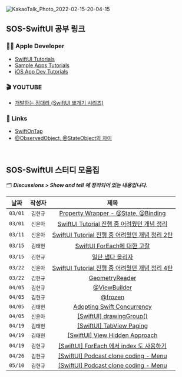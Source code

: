 ![KakaoTalk_Photo_2022-02-15-20-04-15](https://user-images.githubusercontent.com/55099365/154208389-da01a9eb-e360-4277-ad12-472b87432081.png)


## SOS-SwiftUI 공부 링크

### 🏄‍♂️ Apple Developer
* [SwiftUI Tutorials](https://developer.apple.com/tutorials/swiftui)
* [Sample Apps Tutorials](https://developer.apple.com/tutorials/sample-apps)
* [iOS App Dev Tutorials](https://developer.apple.com/tutorials/app-dev-training#swiftui-essentials)

### 🎬 YOUTUBE
* [개발하는 정대리 (SwiftUI 뽀개기 시리즈)](https://www.youtube.com/watch?v=LiWtjXLlhYw&list=PLgOlaPUIbynqyJHiTEv7CFaXd8g5jtogT)

### 📖 Links
* [SwiftOnTap](https://swiftontap.com/)
* [@ObservedObject, @StateObject의 차이](https://pilgwon.github.io/post/state-object-vs-observed-object?fbclid=IwAR0FjXj7xNGF5ikWdElV2TVNA7KXGDaJUYvDVfRLYC1ZOdGkrlsBpcUnC0s)

<br/>

## SOS-SwiftUI 스터디 모음집

🗂 _**Discussions > Show and tell 에 정리되어 있는 내용입니다.**_

| 날짜 | 작성자 | 제목 |
|:--:|:--:|:--:|
| `03/01` | `김현규` | [Property Wrapper - @State, @Binding](https://github.com/Secret-Of-SwiftUI/SOS-SwiftUI/discussions/8) |
| `03/01` | `신윤아` | [SwiftUI Tutorial 진행 중 어려웠던 개념 정리](https://github.com/Secret-Of-SwiftUI/SOS-SwiftUI/discussions/7) |
| `03/11` | `신윤아` | [SwiftUI Tutorial 진행 중 어려웠던 개념 정리 2탄](https://github.com/Secret-Of-SwiftUI/SOS-SwiftUI/discussions/12) |
| `03/15` | `김태현` | [SwiftUI ForEach에 대한 고찰](https://github.com/Secret-Of-SwiftUI/SOS-SwiftUI/discussions/14) |
| `03/15` | `김현규` | [일단 냅다 올리자](https://github.com/Secret-Of-SwiftUI/SOS-SwiftUI/discussions/15) |
| `03/22` | `신윤아` | [SwiftUI Tutorial 진행 중 어려웠던 개념 정리 4탄](https://github.com/Secret-Of-SwiftUI/SOS-SwiftUI/discussions/18) |
| `03/22` | `김현규` | [GeometryReader](https://github.com/Secret-Of-SwiftUI/SOS-SwiftUI/discussions/19) |
| `04/05` | `김현규` | [@ViewBuilder](https://github.com/Secret-Of-SwiftUI/SOS-SwiftUI/discussions/20) |
| `04/05` | `김현규` | [@frozen](https://github.com/Secret-Of-SwiftUI/SOS-SwiftUI/discussions/21) |
| `04/05` | `김태현` | [Adopting Swift Concurrency](https://github.com/Secret-Of-SwiftUI/SOS-SwiftUI/discussions/22) |
| `04/05` | `신윤아` | [[SwiftUI] drawingGroup()](https://github.com/Secret-Of-SwiftUI/SOS-SwiftUI/discussions/23) |
| `04/19` | `김태현` | [[SwiftUI] TabView Paging](https://github.com/Secret-Of-SwiftUI/SOS-SwiftUI/discussions/24) |
| `04/19` | `김태현` | [[SwiftUI] View Hidden Approach ](https://github.com/Secret-Of-SwiftUI/SOS-SwiftUI/discussions/25) |
| `04/19` | `김현규` | [[SwiftUI] ForEach 에서 index 도 사용하기](https://github.com/Secret-Of-SwiftUI/SOS-SwiftUI/discussions/26) |
| `04/26` | `김현규` | [[SwiftUI] Podcast clone coding - Menu](https://github.com/Secret-Of-SwiftUI/SOS-SwiftUI/discussions/27) |
| `05/10` | `김현규` | [[SwiftUI] Podcast clone coding - Menu](https://github.com/Secret-Of-SwiftUI/SOS-SwiftUI/discussions/28) |



